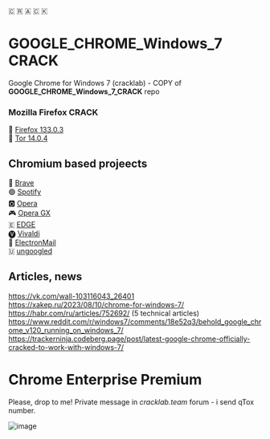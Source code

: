 🇨 🇷 🇦 🇨 🇰
# GOOGLE_CHROME_Windows_7 CRACK
Google Chrome for Windows 7 (cracklab) - COPY of **GOOGLE_CHROME_Windows_7_CRACK** repo  

### Mozilla Firefox CRACK
🦊 [Firefox 133.0.3](https://github.com/Blaukovitch/Mozilla_Firefox_Windows_7/releases/tag/FURRYFOX_3)  
🧅 [Tor 14.0.4](https://github.com/Blaukovitch/Mozilla_Firefox_Windows_7/releases/tag/Tor4)

## Chromium based projeects
🦁 [Brave](https://github.com/Blaukovitch/GOOGLE_CHROME_Windows_7/releases/tag/Brave_123)  
🟢 [Spotify](https://github.com/Blaukovitch/GOOGLE_CHROME_Windows_7/releases/tag/spotify_new)  
🅾️ [Opera](https://github.com/Blaukovitch/GOOGLE_CHROME_Windows_7/releases/tag/Opera_modern)  
🎮 [Opera GX](https://github.com/Blaukovitch/GOOGLE_CHROME_Windows_7/releases/tag/opera_GX)  
🇪 [EDGE](https://github.com/Blaukovitch/GOOGLE_CHROME_Windows_7/releases/tag/EDGE_128)  
🅥 [Vivaldi](https://github.com/Blaukovitch/GOOGLE_CHROME_Windows_7/releases/tag/vivaldi_upd)  
📧 [ElectronMail](https://github.com/Blaukovitch/GOOGLE_CHROME_Windows_7/releases/tag/ElectronMail_530)  
🇺 [ungoogled](https://github.com/Blaukovitch/GOOGLE_CHROME_Windows_7/releases/tag/ungoogled)  

## Articles, news
https://vk.com/wall-103116043_26401  
https://xakep.ru/2023/08/10/chrome-for-windows-7/  
https://habr.com/ru/articles/752692/  (5 technical articles)  
https://www.reddit.com/r/windows7/comments/18e52q3/behold_google_chrome_v120_running_on_windows_7/  
https://trackerninja.codeberg.page/post/latest-google-chrome-officially-cracked-to-work-with-windows-7/  

# Chrome Enterprise Premium 
Please, drop to me!  Private message in _cracklab.team_ forum - i send qTox number.  

![image](https://github.com/Blaukovitch/GOOGLE_CHROME_Windows_7/assets/116763547/11196e61-b034-4a02-bfb2-7464b1be1658)
